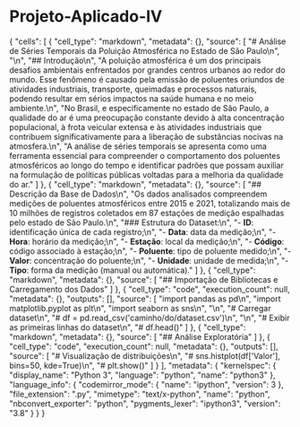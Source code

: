 # Projeto-Aplicado-IV

{
 "cells": [
  {
   "cell_type": "markdown",
   "metadata": {},
   "source": [
    "# Análise de Séries Temporais da Poluição Atmosférica no Estado de São Paulo\n",
    "\n",
    "## Introdução\n",
    "A poluição atmosférica é um dos principais desafios ambientais enfrentados por grandes centros urbanos ao redor do mundo. Esse fenômeno é causado pela emissão de poluentes oriundos de atividades industriais, transporte, queimadas e processos naturais, podendo resultar em sérios impactos na saúde humana e no meio ambiente.\n",
    "No Brasil, e especificamente no estado de São Paulo, a qualidade do ar é uma preocupação constante devido à alta concentração populacional, à frota veicular extensa e às atividades industriais que contribuem significativamente para a liberação de substâncias nocivas na atmosfera.\n",
    "A análise de séries temporais se apresenta como uma ferramenta essencial para compreender o comportamento dos poluentes atmosféricos ao longo do tempo e identificar padrões que possam auxiliar na formulação de políticas públicas voltadas para a melhoria da qualidade do ar."
   ]
  },
  {
   "cell_type": "markdown",
   "metadata": {},
   "source": [
    "## Descrição da Base de Dados\n",
    "Os dados analisados compreendem medições de poluentes atmosféricos entre 2015 e 2021, totalizando mais de 10 milhões de registros coletados em 87 estações de medição espalhadas pelo estado de São Paulo.\n",
    "### Estrutura do Dataset:\n",
    "- **ID**: identificação única de cada registro;\n",
    "- **Data**: data da medição;\n",
    "- **Hora**: horário da medição;\n",
    "- **Estação**: local da medição;\n",
    "- **Código**: código associado à estação;\n",
    "- **Poluente**: tipo de poluente medido;\n",
    "- **Valor**: concentração do poluente;\n",
    "- **Unidade**: unidade de medida;\n",
    "- **Tipo**: forma da medição (manual ou automática)."
   ]
  },
  {
   "cell_type": "markdown",
   "metadata": {},
   "source": [
    "## Importação de Bibliotecas e Carregamento dos Dados"
   ]
  },
  {
   "cell_type": "code",
   "execution_count": null,
   "metadata": {},
   "outputs": [],
   "source": [
    "import pandas as pd\n",
    "import matplotlib.pyplot as plt\n",
    "import seaborn as sns\n",
    "\n",
    "# Carregar dataset\n",
    "# df = pd.read_csv('caminho/do/dataset.csv')\n",
    "\n",
    "# Exibir as primeiras linhas do dataset\n",
    "# df.head()"
   ]
  },
  {
   "cell_type": "markdown",
   "metadata": {},
   "source": [
    "## Análise Exploratória"
   ]
  },
  {
   "cell_type": "code",
   "execution_count": null,
   "metadata": {},
   "outputs": [],
   "source": [
    "# Visualização de distribuições\n",
    "# sns.histplot(df['Valor'], bins=50, kde=True)\n",
    "# plt.show()"
   ]
  }
 ],
 "metadata": {
  "kernelspec": {
   "display_name": "Python 3",
   "language": "python",
   "name": "python3"
  },
  "language_info": {
   "codemirror_mode": {
    "name": "ipython",
    "version": 3
   },
   "file_extension": ".py",
   "mimetype": "text/x-python",
   "name": "python",
   "nbconvert_exporter": "python",
   "pygments_lexer": "ipython3",
   "version": "3.8"
  }
 }
}
